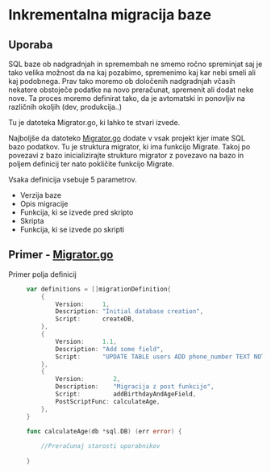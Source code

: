 # Inkrementalna migracija baze

## Uporaba 
SQL baze ob nadgradnjah in spremembah ne smemo ročno spreminjat saj je tako velika možnost da na kaj pozabimo, spremenimo
kaj kar nebi smeli ali kaj podobnega. Prav tako moremo ob določenih nadgradnjah včasih nekatere obstoječe podatke na novo 
preračunat, spremenit ali dodat neke nove. Ta proces moremo definirat tako, da je avtomatski in ponovljiv na različnih okoljih
(dev, produkcija..)

Tu je datoteka Migrator.go, ki lahko te stvari izvede.

Najboljše da datoteko [Migrator.go](Migrator.go) dodate v vsak projekt kjer imate SQL bazo podatkov. Tu je struktura migrator,
ki ima funkcijo Migrate. Takoj po povezavi z bazo inicializirajte strukturo migrator z povezavo na bazo in poljem definicij
ter nato pokličite funkcijo Migrate.

Vsaka definicija vsebuje 5 parametrov. 
 - Verzija baze
 - Opis migracije
 - Funkcija, ki se izvede pred skripto
 - Skripta
 - Funkcija, ki se izvede po skripti


## Primer - [Migrator.go](Migrator.go)

Primer polja definicij
   ```go
        var definitions = []migrationDefinition{
        	{
        		Version:     1,
        		Description: "Initial database creation",
        		Script:      createDB,
        	},
        	{
        		Version:     1.1,
        		Description: "Add some field",
        		Script:      "UPDATE TABLE users ADD phone_number TEXT NOT NULL;",
        	},
        	{
        		Version:        2,
        		Description:    "Migracija z post funkcijo",
        		Script:         addBirthdayAndAgeField,
        		PostScriptFunc: calculateAge,
        	},
        }

        func calculateAge(db *sql.DB) (err error) {
        
            //Preračunaj starosti uporabnikov
        
        }
   ```